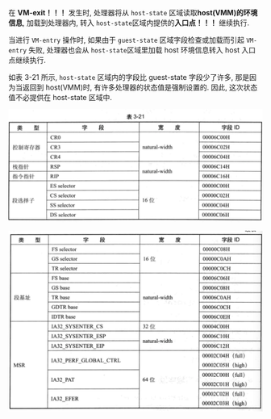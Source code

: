 在 **VM-exit！！！** 发生时, 处理器将从 `host-state` 区域读取**host(VMM)的环境信息**, 加载到处理器内, 转入 `host-state`区域内提供的**入口点！！！** 继续执行.

当进行 `VM-entry` 操作时, 如果由于 `guest-state` 区域字段检查或加载而引起 `VM-entry` 失败, 处理器也会从 `host-state`区域里加载 host 环境信息转入 host 入口点继续执行.

如表 3-21 所示, `host-state` 区域内的字段比 guest-state 字段少了许多, 那是因为当返回到 host(VMM)时, 有许多处理器的状态值是强制设置的. 因此, 这次状态值不必提供在 host-state 区域中.

![2020-03-17-16-58-15.png](./images/2020-03-17-16-58-15.png)

![2020-03-17-16-58-27.png](./images/2020-03-17-16-58-27.png)
